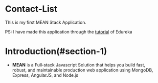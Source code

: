 # Contact-List
This is my first MEAN Stack Application.

PS: I have made this application through the [tutorial](https://www.youtube.com/watch?v=wtIvu085uU0&t=22s) of Edureka

# Introduction(#section-1)
  - <b>MEAN</b> is a Full-stack Javascript Solution that helps you build fast, robust, and maintainable production web application using MongoDB, Express, AngularJS, and Node.js 